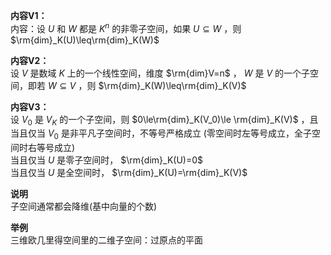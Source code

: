 **内容V1：**    
内容：设 $U$ 和 $W$ 都是 $K^n$ 的非零子空间，如果 $U\subseteq W$ ，则 $\rm{dim}_K(U)\leq\rm{dim}_K(W)$     
    
**内容V2：**    
设 $V$ 是数域 $K$ 上的一个线性空间，维度 $\rm{dim}V=n$ ， $W$ 是 $V$ 的一个子空间，即若 $W\subseteq V$ ，则 $\rm{dim}_K(W)\leq\rm{dim}_K(V)$     
    
**内容V3：**    
设 $V_0$ 是 $V_K$ 的一个子空间，则  $0\le\rm{dim}_K(V_0)\le    
\rm{dim}_K(V)$ ，且当且仅当 $V_0$ 是非平凡子空间时，不等号严格成立 (零空间时左等号成立，全子空间时右等号成立)    
当且仅当 $U$ 是零子空间时， $\rm{dim}_K(U)=0$     
当且仅当 $U$ 是全空间时， $\rm{dim}_K(U)=\rm{dim}_K(V)$     
    
**说明**    
子空间通常都会降维(基中向量的个数)    
    
**举例**    
三维欧几里得空间里的二维子空间：过原点的平面    
